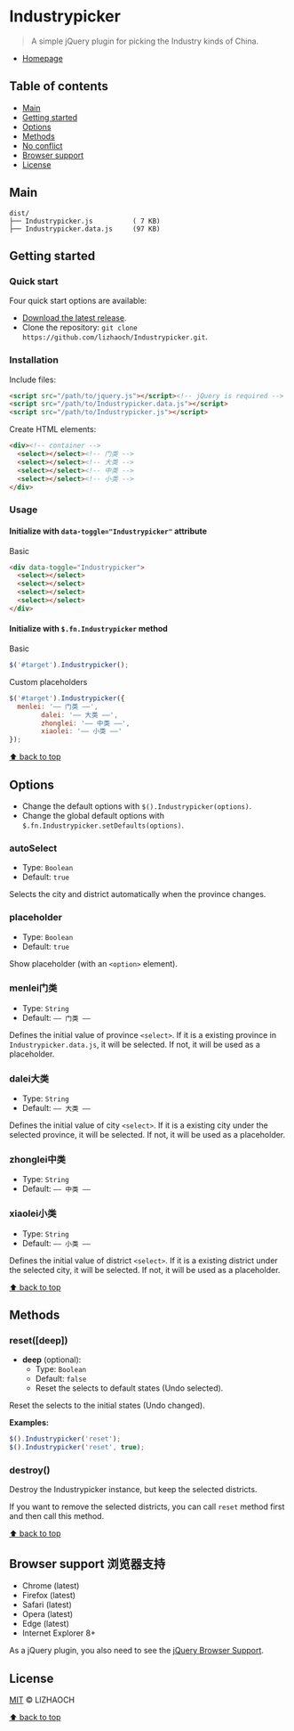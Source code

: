 # Industrypicker

> A simple jQuery plugin for picking the Industry kinds of China.

- [Homepage](http://lizhaoch.github.io/IndustyPicker)



## Table of contents

  - [Main](#main)
  - [Getting started](#getting-started)
  - [Options](#options)
  - [Methods](#methods)
  - [No conflict](#no-conflict)
  - [Browser support](#browser-support)
  - [License](#license)


## Main

```
dist/
├── Industrypicker.js          ( 7 KB)
├── Industrypicker.data.js     (97 KB)
```

## Getting started


### Quick start

Four quick start options are available:

- [Download the latest release](https://github.com/lizhaoch/IndustyPicker/archive/master.zip).
- Clone the repository: `git clone https://github.com/lizhaoch/Industrypicker.git`.


### Installation

Include files:

```html
<script src="/path/to/jquery.js"></script><!-- jQuery is required -->
<script src="/path/to/Industrypicker.data.js"></script>
<script src="/path/to/Industrypicker.js"></script>
```


Create HTML elements:

```html
<div><!-- container -->
  <select></select><!-- 门类 -->
  <select></select><!-- 大类 -->
  <select></select><!-- 中类 -->
  <select></select><!-- 小类 -->
</div>
```



### Usage

#### Initialize with `data-toggle="Industrypicker"` attribute


Basic

```html
<div data-toggle="Industrypicker">
  <select></select>
  <select></select>
  <select></select>
  <select></select>
</div>
```

#### Initialize with `$.fn.Industrypicker` method

Basic

```js
$('#target').Industrypicker();
```

Custom placeholders

```js
$('#target').Industrypicker({
  menlei: '—— 门类 ——',
        dalei: '—— 大类 ——',
        zhonglei: '—— 中类 ——',
        xiaolei: '—— 小类 ——'
});
```

[⬆ back to top](#table-of-contents)



## Options

- Change the default options with `$().Industrypicker(options)`.
- Change the global default options with `$.fn.Industrypicker.setDefaults(options)`.


### autoSelect

- Type: `Boolean`
- Default: `true`

Selects the city and district automatically when the province changes.


### placeholder

- Type: `Boolean`
- Default: `true`

Show placeholder (with an `<option>` element).


### menlei门类

- Type: `String`
- Default: `—— 门类 ——`

Defines the initial value of province `<select>`. If it is a existing province in `Industrypicker.data.js`, it will be selected. If not, it will be used as a placeholder.


### dalei大类

- Type: `String`
- Default: `—— 大类 ——`

Defines the initial value of city `<select>`. If it is a existing city under the selected province, it will be selected. If not, it will be used as a placeholder.


### zhonglei中类

- Type: `String`
- Default: `—— 中类 ——`

### xiaolei小类

- Type: `String`
- Default: `—— 小类 ——`



Defines the initial value of district `<select>`. If it is a existing district under the selected city, it will be selected. If not, it will be used as a placeholder.

[⬆ back to top](#table-of-contents)

## Methods

### reset([deep])

- **deep** (optional):
  - Type: `Boolean`
  - Default: `false`
  - Reset the selects to default states (Undo selected).

Reset the selects to the initial states (Undo changed).

**Examples:**

```js
$().Industrypicker('reset');
$().Industrypicker('reset', true);
```

### destroy()

Destroy the Industrypicker instance, but keep the selected districts.

If you want to remove the selected districts, you can call `reset` method first and then call this method.


[⬆ back to top](#table-of-contents)

## Browser support 浏览器支持

- Chrome (latest)
- Firefox (latest)
- Safari (latest)
- Opera (latest)
- Edge (latest)
- Internet Explorer 8+

As a jQuery plugin, you also need to see the [jQuery Browser Support](http://jquery.com/browser-support/).



## License

[MIT](http://opensource.org/licenses/MIT) © LIZHAOCH


[⬆ back to top](#table-of-contents)
